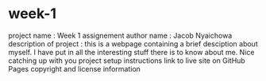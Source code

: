 # week-1
project name : Week 1 assignement
author name : Jacob Nyaichowa
description of project : this is a webpage containing a brief desciption about myself. I have put in all the interesting stuff there is to know about me. Nice catching up with you
project setup instructions
link to live site on GitHub Pages
copyright and license information
